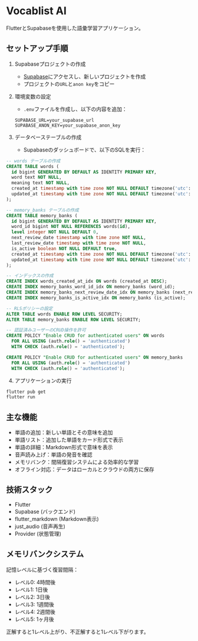 # Vocablist AI

FlutterとSupabaseを使用した語彙学習アプリケーション。

## セットアップ手順

1. Supabaseプロジェクトの作成
   - [Supabase](https://supabase.com)にアクセスし、新しいプロジェクトを作成
   - プロジェクトの`URL`と`anon key`をコピー

2. 環境変数の設定
   - `.env`ファイルを作成し、以下の内容を追加：
   ```
   SUPABASE_URL=your_supabase_url
   SUPABASE_ANON_KEY=your_supabase_anon_key
   ```

3. データベーステーブルの作成
   - Supabaseのダッシュボードで、以下のSQLを実行：

```sql
-- words テーブルの作成
CREATE TABLE words (
  id bigint GENERATED BY DEFAULT AS IDENTITY PRIMARY KEY,
  word text NOT NULL,
  meaning text NOT NULL,
  created_at timestamp with time zone NOT NULL DEFAULT timezone('utc'::text, now()),
  updated_at timestamp with time zone NOT NULL DEFAULT timezone('utc'::text, now())
);

-- memory_banks テーブルの作成
CREATE TABLE memory_banks (
  id bigint GENERATED BY DEFAULT AS IDENTITY PRIMARY KEY,
  word_id bigint NOT NULL REFERENCES words(id),
  level integer NOT NULL DEFAULT 0,
  next_review_date timestamp with time zone NOT NULL,
  last_review_date timestamp with time zone NOT NULL,
  is_active boolean NOT NULL DEFAULT true,
  created_at timestamp with time zone NOT NULL DEFAULT timezone('utc'::text, now()),
  updated_at timestamp with time zone NOT NULL DEFAULT timezone('utc'::text, now())
);

-- インデックスの作成
CREATE INDEX words_created_at_idx ON words (created_at DESC);
CREATE INDEX memory_banks_word_id_idx ON memory_banks (word_id);
CREATE INDEX memory_banks_next_review_date_idx ON memory_banks (next_review_date);
CREATE INDEX memory_banks_is_active_idx ON memory_banks (is_active);

-- RLSポリシーの設定
ALTER TABLE words ENABLE ROW LEVEL SECURITY;
ALTER TABLE memory_banks ENABLE ROW LEVEL SECURITY;

-- 認証済みユーザーのCRUD操作を許可
CREATE POLICY "Enable CRUD for authenticated users" ON words
  FOR ALL USING (auth.role() = 'authenticated')
  WITH CHECK (auth.role() = 'authenticated');

CREATE POLICY "Enable CRUD for authenticated users" ON memory_banks
  FOR ALL USING (auth.role() = 'authenticated')
  WITH CHECK (auth.role() = 'authenticated');
```

4. アプリケーションの実行
```bash
flutter pub get
flutter run
```

## 主な機能

- 単語の追加：新しい単語とその意味を追加
- 単語リスト：追加した単語をカード形式で表示
- 単語の詳細：Markdown形式で意味を表示
- 音声読み上げ：単語の発音を確認
- メモリバンク：間隔復習システムによる効率的な学習
- オフライン対応：データはローカルとクラウドの両方に保存

## 技術スタック

- Flutter
- Supabase (バックエンド)
- flutter_markdown (Markdown表示)
- just_audio (音声再生)
- Provider (状態管理)

## メモリバンクシステム

記憶レベルに基づく復習間隔：
- レベル0: 4時間後
- レベル1: 1日後
- レベル2: 3日後
- レベル3: 1週間後
- レベル4: 2週間後
- レベル5: 1ヶ月後

正解すると1レベル上がり、不正解すると1レベル下がります。
